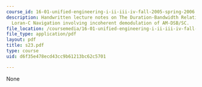 ```yaml
---
course_id: 16-01-unified-engineering-i-ii-iii-iv-fall-2005-spring-2006
description: Handwritten lecture notes on The Duration-Bandwidth Relations (cont.),
  Loran-C Navigation involving incoherent demodulation of AM-DSB/SC.
file_location: /coursemedia/16-01-unified-engineering-i-ii-iii-iv-fall-2005-spring-2006/d6f35e478ecd43cc9b61213bc62c5701_s23.pdf
file_type: application/pdf
layout: pdf
title: s23.pdf
type: course
uid: d6f35e478ecd43cc9b61213bc62c5701

---
```

None